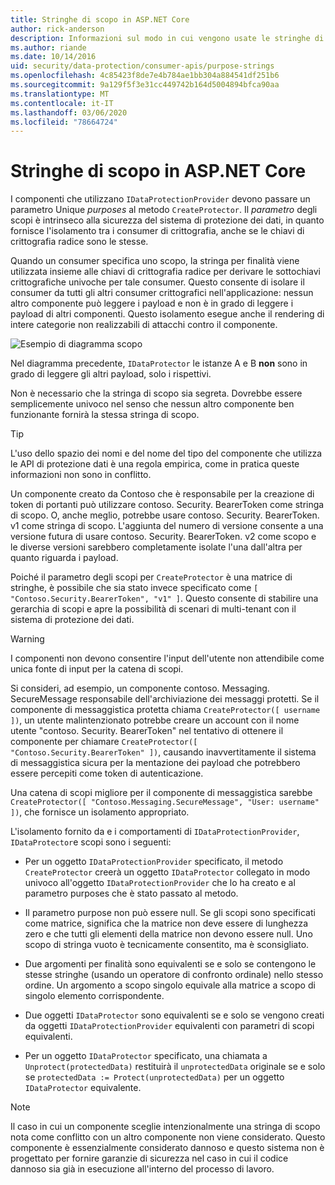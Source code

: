 ```yaml
---
title: Stringhe di scopo in ASP.NET Core
author: rick-anderson
description: Informazioni sul modo in cui vengono usate le stringhe di scopo in ASP.NET Core le API di protezione dei dati.
ms.author: riande
ms.date: 10/14/2016
uid: security/data-protection/consumer-apis/purpose-strings
ms.openlocfilehash: 4c85423f8de7e4b784ae1bb304a884541df251b6
ms.sourcegitcommit: 9a129f5f3e31cc449742b164d5004894bfca90aa
ms.translationtype: MT
ms.contentlocale: it-IT
ms.lasthandoff: 03/06/2020
ms.locfileid: "78664724"
---
```

# <a name="purpose-strings-in-aspnet-core"></a>Stringhe di scopo in ASP.NET Core

<a name="data-protection-consumer-apis-purposes"></a>

I componenti che utilizzano `IDataProtectionProvider` devono passare un parametro Unique *purposes* al metodo `CreateProtector`. Il *parametro* degli scopi è intrinseco alla sicurezza del sistema di protezione dei dati, in quanto fornisce l'isolamento tra i consumer di crittografia, anche se le chiavi di crittografia radice sono le stesse.

Quando un consumer specifica uno scopo, la stringa per finalità viene utilizzata insieme alle chiavi di crittografia radice per derivare le sottochiavi crittografiche univoche per tale consumer. Questo consente di isolare il consumer da tutti gli altri consumer crittografici nell'applicazione: nessun altro componente può leggere i payload e non è in grado di leggere i payload di altri componenti. Questo isolamento esegue anche il rendering di intere categorie non realizzabili di attacchi contro il componente.

![Esempio di diagramma scopo](purpose-strings/_static/purposes.png)

Nel diagramma precedente, `IDataProtector` le istanze A e B **non** sono in grado di leggere gli altri payload, solo i rispettivi.

Non è necessario che la stringa di scopo sia segreta. Dovrebbe essere semplicemente univoco nel senso che nessun altro componente ben funzionante fornirà la stessa stringa di scopo.

>[!TIP]
> L'uso dello spazio dei nomi e del nome del tipo del componente che utilizza le API di protezione dati è una regola empirica, come in pratica queste informazioni non sono in conflitto.
>
>Un componente creato da Contoso che è responsabile per la creazione di token di portanti può utilizzare contoso. Security. BearerToken come stringa di scopo. O, anche meglio, potrebbe usare contoso. Security. BearerToken. v1 come stringa di scopo. L'aggiunta del numero di versione consente a una versione futura di usare contoso. Security. BearerToken. v2 come scopo e le diverse versioni sarebbero completamente isolate l'una dall'altra per quanto riguarda i payload.

Poiché il parametro degli scopi per `CreateProtector` è una matrice di stringhe, è possibile che sia stato invece specificato come `[ "Contoso.Security.BearerToken", "v1" ]`. Questo consente di stabilire una gerarchia di scopi e apre la possibilità di scenari di multi-tenant con il sistema di protezione dei dati.

<a name="data-protection-contoso-purpose"></a>

>[!WARNING]
> I componenti non devono consentire l'input dell'utente non attendibile come unica fonte di input per la catena di scopi.
>
>Si consideri, ad esempio, un componente contoso. Messaging. SecureMessage responsabile dell'archiviazione dei messaggi protetti. Se il componente di messaggistica protetta chiama `CreateProtector([ username ])`, un utente malintenzionato potrebbe creare un account con il nome utente "contoso. Security. BearerToken" nel tentativo di ottenere il componente per chiamare `CreateProtector([ "Contoso.Security.BearerToken" ])`, causando inavvertitamente il sistema di messaggistica sicura per la mentazione dei payload che potrebbero essere percepiti come token di autenticazione.
>
>Una catena di scopi migliore per il componente di messaggistica sarebbe `CreateProtector([ "Contoso.Messaging.SecureMessage", "User: username" ])`, che fornisce un isolamento appropriato.

L'isolamento fornito da e i comportamenti di `IDataProtectionProvider`, `IDataProtector`e scopi sono i seguenti:

* Per un oggetto `IDataProtectionProvider` specificato, il metodo `CreateProtector` creerà un oggetto `IDataProtector` collegato in modo univoco all'oggetto `IDataProtectionProvider` che lo ha creato e al parametro purposes che è stato passato al metodo.

* Il parametro purpose non può essere null. Se gli scopi sono specificati come matrice, significa che la matrice non deve essere di lunghezza zero e che tutti gli elementi della matrice non devono essere null. Uno scopo di stringa vuoto è tecnicamente consentito, ma è sconsigliato.

* Due argomenti per finalità sono equivalenti se e solo se contengono le stesse stringhe (usando un operatore di confronto ordinale) nello stesso ordine. Un argomento a scopo singolo equivale alla matrice a scopo di singolo elemento corrispondente.

* Due oggetti `IDataProtector` sono equivalenti se e solo se vengono creati da oggetti `IDataProtectionProvider` equivalenti con parametri di scopi equivalenti.

* Per un oggetto `IDataProtector` specificato, una chiamata a `Unprotect(protectedData)` restituirà il `unprotectedData` originale se e solo se `protectedData := Protect(unprotectedData)` per un oggetto `IDataProtector` equivalente.

> [!NOTE]
> Il caso in cui un componente sceglie intenzionalmente una stringa di scopo nota come conflitto con un altro componente non viene considerato. Questo componente è essenzialmente considerato dannoso e questo sistema non è progettato per fornire garanzie di sicurezza nel caso in cui il codice dannoso sia già in esecuzione all'interno del processo di lavoro.
